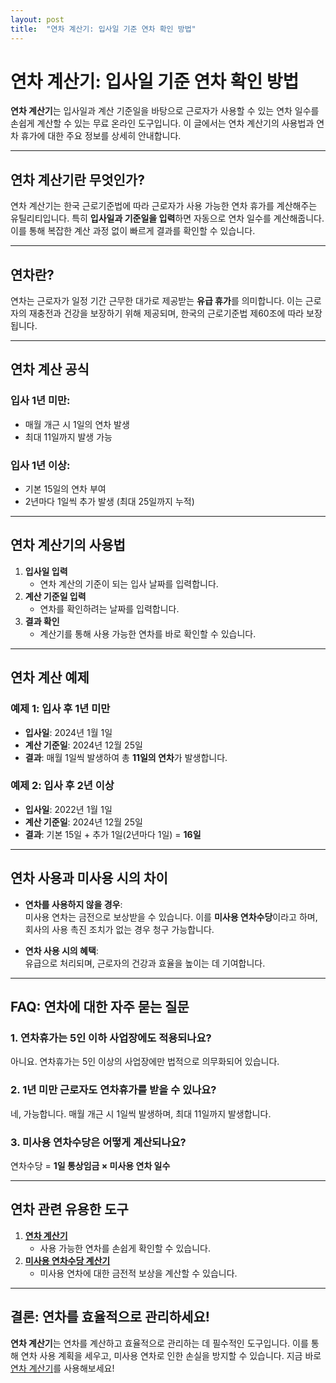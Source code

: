 ```yaml
---
layout: post
title:  "연차 계산기: 입사일 기준 연차 확인 방법"
---
```


# 연차 계산기: 입사일 기준 연차 확인 방법

**연차 계산기**는 입사일과 계산 기준일을 바탕으로 근로자가 사용할 수 있는 연차 일수를 손쉽게 계산할 수 있는 무료 온라인 도구입니다. 이 글에서는 연차 계산기의 사용법과 연차 휴가에 대한 주요 정보를 상세히 안내합니다.

---

## 연차 계산기란 무엇인가?

연차 계산기는 한국 근로기준법에 따라 근로자가 사용 가능한 연차 휴가를 계산해주는 유틸리티입니다. 특히 **입사일과 기준일을 입력**하면 자동으로 연차 일수를 계산해줍니다. 이를 통해 복잡한 계산 과정 없이 빠르게 결과를 확인할 수 있습니다.

---

## 연차란?  
연차는 근로자가 일정 기간 근무한 대가로 제공받는 **유급 휴가**를 의미합니다. 이는 근로자의 재충전과 건강을 보장하기 위해 제공되며, 한국의 근로기준법 제60조에 따라 보장됩니다. 

---

## 연차 계산 공식

### 입사 1년 미만:
- 매월 개근 시 1일의 연차 발생  
- 최대 11일까지 발생 가능  

### 입사 1년 이상:
- 기본 15일의 연차 부여  
- 2년마다 1일씩 추가 발생 (최대 25일까지 누적)  

---

## 연차 계산기의 사용법

1. **입사일 입력**  
   - 연차 계산의 기준이 되는 입사 날짜를 입력합니다.  
2. **계산 기준일 입력**  
   - 연차를 확인하려는 날짜를 입력합니다.  
3. **결과 확인**  
   - 계산기를 통해 사용 가능한 연차를 바로 확인할 수 있습니다.

---

## 연차 계산 예제

### 예제 1: 입사 후 1년 미만
- **입사일**: 2024년 1월 1일  
- **계산 기준일**: 2024년 12월 25일  
- **결과**: 매월 1일씩 발생하여 총 **11일의 연차**가 발생합니다.  

### 예제 2: 입사 후 2년 이상
- **입사일**: 2022년 1월 1일  
- **계산 기준일**: 2024년 12월 25일  
- **결과**: 기본 15일 + 추가 1일(2년마다 1일) = **16일**  

---

## 연차 사용과 미사용 시의 차이

- **연차를 사용하지 않을 경우**:  
  미사용 연차는 금전으로 보상받을 수 있습니다. 이를 **미사용 연차수당**이라고 하며, 회사의 사용 촉진 조치가 없는 경우 청구 가능합니다.  

- **연차 사용 시의 혜택**:  
  유급으로 처리되며, 근로자의 건강과 효율을 높이는 데 기여합니다.  

---

## FAQ: 연차에 대한 자주 묻는 질문

### 1. 연차휴가는 5인 이하 사업장에도 적용되나요?  
아니요. 연차휴가는 5인 이상의 사업장에만 법적으로 의무화되어 있습니다.

### 2. 1년 미만 근로자도 연차휴가를 받을 수 있나요?  
네, 가능합니다. 매월 개근 시 1일씩 발생하며, 최대 11일까지 발생합니다.

### 3. 미사용 연차수당은 어떻게 계산되나요?  
연차수당 = **1일 통상임금 × 미사용 연차 일수**

---

## 연차 관련 유용한 도구

1. [**연차 계산기**](https://www.freeonlineutility.com/ko/app/annual-leave-calculator/)  
   - 사용 가능한 연차를 손쉽게 확인할 수 있습니다.  
2. [**미사용 연차수당 계산기**](https://www.freeonlineutility.com/ko/app/unused-annual-leave-allowance-calculator/)  
   - 미사용 연차에 대한 금전적 보상을 계산할 수 있습니다.

---

## 결론: 연차를 효율적으로 관리하세요!

**연차 계산기**는 연차를 계산하고 효율적으로 관리하는 데 필수적인 도구입니다. 이를 통해 연차 사용 계획을 세우고, 미사용 연차로 인한 손실을 방지할 수 있습니다. 지금 바로 [연차 계산기](https://www.freeonlineutility.com/ko/app/annual-leave-calculator/)를 사용해보세요!
